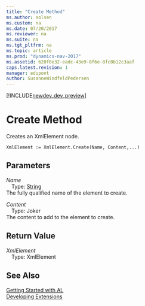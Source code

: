 ```yaml
---
title: "Create Method"
ms.author: solsen
ms.custom: na
ms.date: 07/20/2017
ms.reviewer: na
ms.suite: na
ms.tgt_pltfrm: na
ms.topic: article
ms.prod: "dynamics-nav-2017"
ms.assetid: 620f0e32-eadc-43e9-8f6e-8fc0b12c3aaf
caps.latest.revision: 1
manager: edupont
author: SusanneWindfeldPedersen
---
```


[!INCLUDE[newdev_dev_preview](../includes/newdev_dev_preview.md)]

# Create Method
Creates an XmlElement node.  
```  
XmlElement := XmlElement.Create(Name, Content,...)  
```  
## Parameters
*Name*    
&emsp;Type: [String](/datatypes/devenv-text-data-type.md)  
The fully qualified name of the element to create.  
  
*Content*    
&emsp;Type: Joker  
The content to add to the element to create.  
  
## Return Value
*XmlElement*  
&emsp;Type: XmlElement  
  
## See Also
[Getting Started with AL](../devenv-get-started.md)  
[Developing Extensions](../devenv-dev-overview.md)  
